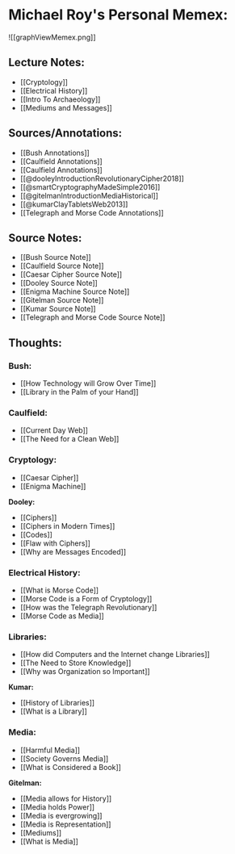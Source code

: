 # Michael Roy's Personal Memex:

![[graphViewMemex.png]]

## Lecture Notes:
- [[Cryptology]]
- [[Electrical History]]
- [[Intro To Archaeology]]
- [[Mediums and Messages]]

## Sources/Annotations:
- [[Bush Annotations]]
- [[Caulfield Annotations]]
- [[Caulfield Annotations]]
- [[@dooleyIntroductionRevolutionaryCipher2018]]
- [[@smartCryptographyMadeSimple2016]]
- [[@gitelmanIntroductionMediaHistorical]]
- [[@kumarClayTabletsWeb2013]]
- [[Telegraph and Morse Code Annotations]]

## Source Notes:
- [[Bush Source Note]]
- [[Caulfield Source Note]]
- [[Caesar Cipher Source Note]]
- [[Dooley Source Note]]
- [[Enigma Machine Source Note]]
- [[Gitelman Source Note]]
- [[Kumar Source Note]]
- [[Telegraph and Morse Code Source Note]]

## Thoughts:

### Bush:
- [[How Technology will Grow Over Time]]
- [[Library in the Palm of your Hand]]

### Caulfield:
- [[Current Day Web]]
- [[The Need for a Clean Web]]

### Cryptology:
- [[Caesar Cipher]]
- [[Enigma Machine]]

**Dooley:**
- [[Ciphers]]
- [[Ciphers in Modern Times]]
- [[Codes]]
- [[Flaw with Ciphers]]
- [[Why are Messages Encoded]]

### Electrical History:
- [[What is Morse Code]]
- [[Morse Code is a Form of Cryptology]]
- [[How was the Telegraph Revolutionary]]
- [[Morse Code as Media]]

### Libraries:
- [[How did Computers and the Internet change Libraries]]
- [[The Need to Store Knowledge]]
- [[Why was Organization so Important]]

**Kumar:**
- [[History of Libraries]]
- [[What is a Library]]

### Media:
- [[Harmful Media]]
- [[Society Governs Media]]
- [[What is Considered a Book]]

**Gitelman:**
- [[Media allows for History]]
- [[Media holds Power]]
- [[Media is evergrowing]]
- [[Media is Representation]]
- [[Mediums]]
- [[What is Media]]